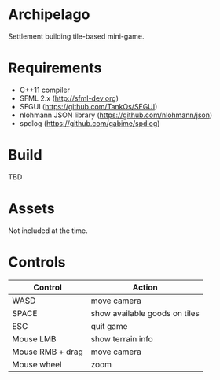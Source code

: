 # Archipelago
Settlement building tile-based mini-game.

# Requirements
* C++11 compiler
* SFML 2.x (http://sfml-dev.org)
* SFGUI (https://github.com/TankOs/SFGUI)
* nlohmann JSON library (https://github.com/nlohmann/json)
* spdlog (https://github.com/gabime/spdlog)

# Build

TBD

# Assets

Not included at the time.

# Controls

| Control          | Action                        |
|------------------|-------------------------------|
| WASD             | move camera                   |
| SPACE            | show available goods on tiles |
| ESC              | quit game                     |
| Mouse LMB        | show terrain info             |
| Mouse RMB + drag | move camera                   |
| Mouse wheel      | zoom                          |
